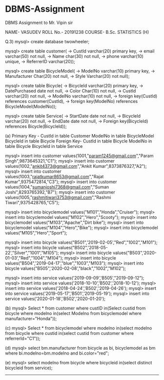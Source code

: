 # DBMS-Assignment
DBMS Assignment to Mr. Vipin sir

 NAME- VASUDEV
 ROLL No.- 20191238
 COURSE- B.Sc. STATISTICS (H)


Q.3)
mysql> create database twowheeler;

mysql> create table customer(
    -> CustId varchar(20) primary key,
    -> email varchar(50) not null,
    -> Name char(30) not null,
    -> phone varchar(10) unique,
    -> ReferrerID varchar(20));

mysql> create table BicycleModel(
    -> ModelNo varchar(10) primary key,
    -> Manufacturer Char(20) not null,
    -> Style Varchar(20) not null);

mysql> create table Bicycle(
    -> BicycleId varchar(20) primary key,
    -> DatePurchased date not null,
    -> Color Char(10) not null,
    -> CustId varchar(20) not null,
    -> ModelNo varchar(10) not null,
    -> foreign key(CustId) references customer(CustId),
    -> foreign key(ModelNo) references BicycleModel(ModelNo));

mysql> create table Service(
    -> StartDate date not null,
    -> BicycleId varchar(20) not null,
    -> EndDate date not null,
    -> Foreign key(BicycleId) references Bicycle(BicycleId));


(a)
Primary Key - CustId in table Customer
                             ModelNo in table BicycleModel
                             BicycleId in table Bicycle
         Foreign Key- CustId in table Bicycle
                             ModelNo in table Bicycle
                             BicycleId in table Service

mysql> insert into customer values(1001,"param1245@gmail.com","Param Singh",9873645321,"C1");
mysql> insert into customer values(1002,"ankit4373@gmail.com","Ankit Kumar",8373876327,"A2");
mysql> insert into customer values(1003,"rajatkumar8653@gmail.com","Rajat Kumar",9375472814,"C3");
mysql> insert into customer values(1004,"sumanjoshi7368@gmail.com","Suman Joshi",8293765392,"B7");
mysql> insert into customer values(1005,"rashmitiwari3753@gmail.com","Rashmi Tiwari",9375428765,"C5");

mysql> insert into bicyclemodel values("M101","Honda","Cruiser");
mysql> insert into bicyclemodel values("M102","Hero","Scooty");
mysql> insert into bicyclemodel values("M103","Apache","Dirt bike");
mysql> insert into bicyclemodel values("M104","Hero","Bike");
mysql> insert into bicyclemodel values("M105","Hero","Sport");

mysql> insert into bicycle values("B501",'2019-02-05',"Red","1002","M101");
mysql> insert into bicycle values("B502",'2018-05-22',"Silver","1001","M105");
mysql> insert into bicycle values("B503",'2020-01-03',"Red","1004","M104");
mysql> insert into bicycle values("B504",'2019-04-17',"blue","1003","M103");
mysql> insert into bicycle values("B505",'2020-02-08',"black","1002","M102");

mysql> insert into service values('2019-09-09','B505',"2019-09-12");
mysql> insert into service values('2018-10-10','B502','2018-10-12');
mysql> insert into service values('2018-04-24','B502','2019-04-26');
mysql> insert into service values('2019-05-17','B501','2019-05-19');
mysql> insert into service values('2020-01-18','B502','2020-01-20');

(b)
mysql> Select * from customer where custID in(Select custid from bicycle where modelno in(select Modelno from bicyclemodel where manufacturer="Honda"));

(c)
mysql> Select * from bicyclemodel where modelno in(select modelno from bicycle where custid in(select custid from customer where referrerId="C1"));

(d)
mysql> select bm.manufacturer from bicycle as bi, bicyclemodel as bm where bi.modelno=bm.modelno  and bi.color="red";

(e)
mysql> select modelno from bicycle where bicycleid in(select distinct bicycleid from service);

--------------------------------------------------------------------------------------------------------------------------------------------------------------------------------------------------------------------------------------------------------------------


